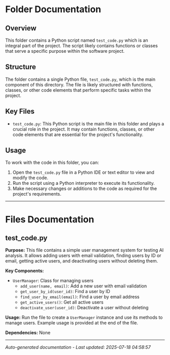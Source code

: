# Folder Documentation

## Overview
This folder contains a Python script named `test_code.py` which is an integral part of the project. The script likely contains functions or classes that serve a specific purpose within the software project.

## Structure
The folder contains a single Python file, `test_code.py`, which is the main component of this directory. The file is likely structured with functions, classes, or other code elements that perform specific tasks within the project.

## Key Files
- `test_code.py`: This Python script is the main file in this folder and plays a crucial role in the project. It may contain functions, classes, or other code elements that are essential for the project's functionality.

## Usage
To work with the code in this folder, you can:
1. Open the `test_code.py` file in a Python IDE or text editor to view and modify the code.
2. Run the script using a Python interpreter to execute its functionality.
3. Make necessary changes or additions to the code as required for the project's requirements.

---

# Files Documentation

## test_code.py

**Purpose:** This file contains a simple user management system for testing AI analysis. It allows adding users with email validation, finding users by ID or email, getting active users, and deactivating users without deleting them.

**Key Components:**
- `UserManager`: Class for managing users
  - `add_user(name, email)`: Add a new user with email validation
  - `get_user_by_id(user_id)`: Find a user by ID
  - `find_user_by_email(email)`: Find a user by email address
  - `get_active_users()`: Get all active users
  - `deactivate_user(user_id)`: Deactivate a user without deleting

**Usage:** Run the file to create a `UserManager` instance and use its methods to manage users. Example usage is provided at the end of the file.

**Dependencies:** None

---
*Auto-generated documentation - Last updated: 2025-07-18 04:58:57*
